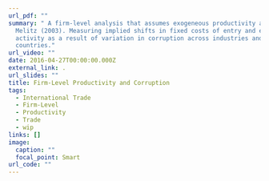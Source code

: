 ```yaml
---
url_pdf: ""
summary: " A firm-level analysis that assumes exogeneous productivity a la
  Melitz (2003). Measuring implied shifts in fixed costs of entry and export
  activity as a result of variation in corruption across industries and
  countries."
url_video: ""
date: 2016-04-27T00:00:00.000Z
external_link: .
url_slides: ""
title: Firm-Level Productivity and Corruption
tags:
  - International Trade
  - Firm-Level
  - Productivity
  - Trade
  - wip
links: []
image:
  caption: ""
  focal_point: Smart
url_code: ""
---
```

